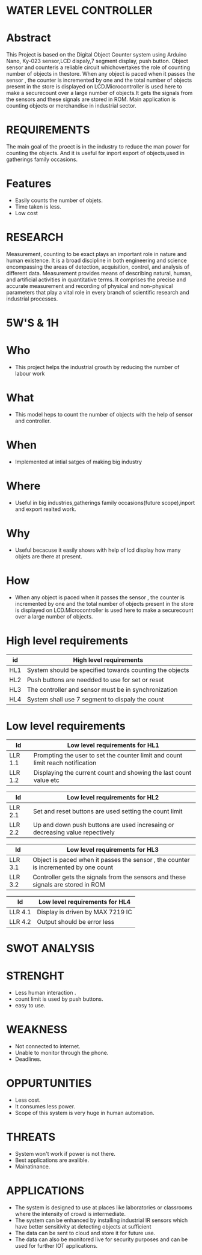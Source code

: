 # WATER LEVEL CONTROLLER
# Abstract
This Project is based on the  Digital Object Counter system using Arduino
Nano, Ky-023 sensor,LCD dispaly,7 segment display, push button. Object  
sensor and counteris a reliable circuit whichovertakes the role of counting 
number of objects  in thestore. When any object is paced when it passes the 
sensor , the counter is incremented by one and the total number of objects 
present in the store  is displayed on LCD.Microcontroller is used here to
make a securecount over a large number of objects.It gets the signals from 
the sensors and these signals are stored in ROM. Main application is counting 
objects or merchandise in industrial sector.

# REQUIREMENTS
The main goal of the proect is in the industry to reduce the man power for counting the objects.
And it is useful for inport export of objects,used in gatherings family occasions.
# Features
* Easily counts the number of objets.
* Time taken is less.
* Low cost
# RESEARCH
Measurement, counting to be exact plays an important role in nature and human existence. It
is a broad discipline in both engineering and science encompassing the areas of detection,
acquisition, control, and analysis of different data. Measurement provides means of describing
natural, human, and artificial activities in quantitative terms. It comprises the precise and
accurate measurement and recording of physical and non-physical parameters that play a vital
role in every branch of scientific research and industrial processes.
# 5W'S & 1H
# Who
* This project helps the industrial growth by reducing the number of labour work
# What
* This model heps to count the number of objects with the help of sensor and controller.
# When 
* Implemented at intial satges of making big industry
# Where
* Useful in big industries,gatherings family occasions(future scope),inport and export realted work.
# Why
* Useful becacuse it easily shows with help of lcd display how many objets are there at present.
# How
* When any object is paced when it passes the 
sensor , the counter is incremented by one and the total number of objects 
present in the store  is displayed on LCD.Microcontroller is used here to
make a securecount over a large number of objects.
# High level requirements
| id | High level requirements |
| ------------- | ------------- |
| HL1 | System should be specified towards counting the objects   |
| HL2 | Push buttons are needded to use for set or reset  |
| HL3 | The controller and sensor must be in synchronization  | 
| HL4 | System shall use 7 segment to dispaly the count  |

# Low level requirements
| Id | Low level requirements for HL1 |
| ---------------| ---------------------|
| LLR 1.1 | Prompting the user to set the counter limit and count limit reach notification |              
| LLR 1.2 | Displaying the current count and showing the last count value etc |  

| Id | Low level requirements for HL2 |
| ---------------| ---------------------|
| LLR 2.1 | Set and reset buttons are used setting the count limit | 
| LLR 2.2 | Up and down push buttons are used incresaing or decreasing                                                                                                                       value repectively | 

| Id | Low level requirements for HL3|                                                                   
| ---------------| ---------------------|                                                                 
| LLR 3.1 |  Object is paced when it passes the sensor , the counter is incremented by one count |                                                                               
| LLR 3.2 | Controller  gets the signals from the sensors and these signals are stored in ROM |

| Id |  Low level requirements for HL4 | 
| ---------------| ---------------------|
| LLR 4.1 | Display is driven by MAX 7219 IC |
| LLR 4.2 | Output should be error less |     

# SWOT ANALYSIS
# STRENGHT 
* Less human interaction .
* count limit is used by push buttons.
* easy to use.
# WEAKNESS
* Not connected to internet.
* Unable to monitor through the phone.
* Deadlines.
# OPPURTUNITIES
* Less cost.
* It consumes less power.
* Scope of this system is very huge in human automation.
# THREATS
* System won't work if power is not there.
* Best applications are avalible.
* Mainatinance.
# APPLICATIONS
* The  system is  designed to  use at  places like  laboratories  or classrooms where the intensity of crowd is intermediate. 
* The system  can  be  enhanced  by installing  industrial  IR  sensors which have better sensitivity at detecting objects at sufficient
* The data can be sent to  cloud and store it for future use. 
* The data can also be monitored live for security purposes and can be used for further IOT applications.

